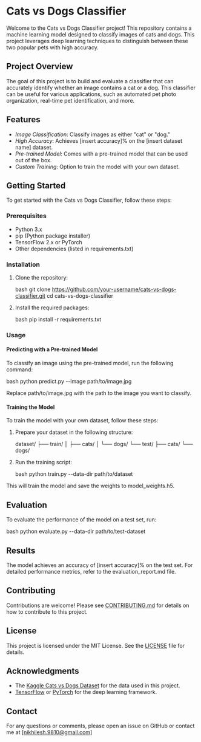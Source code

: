 # Cats vs Dogs Classifier

Welcome to the Cats vs Dogs Classifier project! This repository contains a machine learning model designed to classify images of cats and dogs. This project leverages deep learning techniques to distinguish between these two popular pets with high accuracy.

## Project Overview

The goal of this project is to build and evaluate a classifier that can accurately identify whether an image contains a cat or a dog. This classifier can be useful for various applications, such as automated pet photo organization, real-time pet identification, and more.

## Features

- *Image Classification*: Classify images as either "cat" or "dog."
- *High Accuracy*: Achieves [insert accuracy]% on the [insert dataset name] dataset.
- *Pre-trained Model*: Comes with a pre-trained model that can be used out of the box.
- *Custom Training*: Option to train the model with your own dataset.

## Getting Started

To get started with the Cats vs Dogs Classifier, follow these steps:

### Prerequisites

- Python 3.x
- pip (Python package installer)
- TensorFlow 2.x or PyTorch
- Other dependencies (listed in requirements.txt)

### Installation

1. Clone the repository:

    bash
    git clone https://github.com/your-username/cats-vs-dogs-classifier.git
    cd cats-vs-dogs-classifier
    

2. Install the required packages:

    bash
    pip install -r requirements.txt
    

### Usage

#### Predicting with a Pre-trained Model

To classify an image using the pre-trained model, run the following command:

bash
python predict.py --image path/to/image.jpg


Replace path/to/image.jpg with the path to the image you want to classify.

#### Training the Model

To train the model with your own dataset, follow these steps:

1. Prepare your dataset in the following structure:

    
    dataset/
    ├── train/
    │   ├── cats/
    │   └── dogs/
    └── test/
        ├── cats/
        └── dogs/
    

2. Run the training script:

    bash
    python train.py --data-dir path/to/dataset
    

This will train the model and save the weights to model_weights.h5.

## Evaluation

To evaluate the performance of the model on a test set, run:

bash
python evaluate.py --data-dir path/to/test-dataset


## Results

The model achieves an accuracy of [insert accuracy]% on the test set. For detailed performance metrics, refer to the evaluation_report.md file.

## Contributing

Contributions are welcome! Please see [CONTRIBUTING.md](CONTRIBUTING.md) for details on how to contribute to this project.

## License

This project is licensed under the MIT License. See the [LICENSE](LICENSE) file for details.

## Acknowledgments

- The [Kaggle Cats vs Dogs Dataset](https://www.kaggle.com/c/dogs-vs-cats) for the data used in this project.
- [TensorFlow](https://www.tensorflow.org/) or [PyTorch](https://pytorch.org/) for the deep learning framework.

## Contact

For any questions or comments, please open an issue on GitHub or contact me at [nikhilesh.9810@gmail.com]
